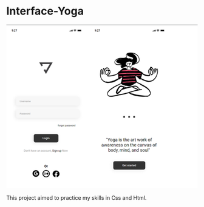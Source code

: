  <h1>Interface-Yoga</h1>

 <img src="/Assets/project-interface-yoga.png" alt="img-project-yoga">

 <p>This project aimed to practice my skills in Css and Html.
 </p>